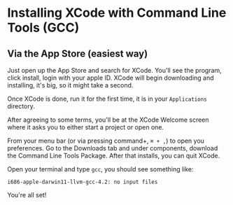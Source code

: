 Installing XCode with Command Line Tools (GCC)
================

## Via the App Store (easiest way)

Just open up the App Store and search for XCode. You'll see the program, click install, login with your apple ID. XCode will begin downloading and installing, it's big, so it might take a second.

Once XCode is done, run it for the first time, it is in your `Applications` directory.

After agreeing to some terms, you'll be at the XCode Welcome screen where it asks you to either start a project or open one.

From your menu bar (or via pressing command+, `⌘ + ,`) to open you preferences. Go to the Downloads tab and under components, download the Command Line Tools Package. After that installs, you can quit XCode.

Open your terminal and type `gcc`, you should see something like:

```
i686-apple-darwin11-llvm-gcc-4.2: no input files
```

You're all set!

